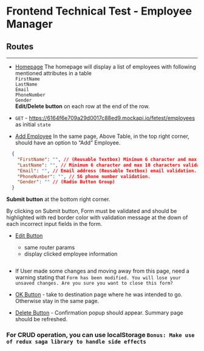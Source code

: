 # Frontend Technical Test - Employee Manager


## Routes

--- 

  * [Homepage](http://localhost:3000/employee/list)
    The homepage will display a list of employees with following mentioned attributes in a table
    <br />	`FirstName `
    <br />	`LastName`
    <br />	`Email` 
    <br />	`PhoneNumber`
    <br />	`Gender`
    <br />	<b>Edit/Delete button</b> on each row at the end of the row. 

  * `GET` - https://6164f6e709a29d0017c88ed9.mockapi.io/fetest/employees as initial `state`

  * [Add Employee](http://localhost/employee/add) 
In the same page, Above Table, in the top right corner, should have an option to “Add” Employee.

```json
  {
    "FirstName": "", // (Reusable Textbox) Minimum 6 character and max 10 characters validation. 
    "LastName": "", // Minimum 6 character and max 10 characters validation. 
    "Email": "", // Email address (Reusable Textbox) email validation.
    "PhoneNumber": "", // SG phone number validation.
    "Gender": "" // (Radio Button Group)
  }
```
<b>Submit button</b> at the bottom right corner.

By clicking on Submit button, Form must be validated and should be highlighted with red border color with validation message at the down of each incorrect input fields in the form.

* [Edit Button](http://localhost/employee/edit)
  - same router params
  - display clicked employee information

  ![]()

* If User made some changes and moving away from this page, need a warning stating that `Form has been modified. You will lose your unsaved changes. Are you sure you want to close this form?`

* [OK Button]() - take to destination page where he was intended to go. Otherwise stay in the same page.

* [Delete Button]() - Confirmation popup should appear. Summary page should be refreshed.

### For CRUD operation, you can use localStorage `Bonus: Make use of redux saga library to handle side effects`

<!-- What we are looking for  -->
<!-- 1.	Applicant’s ability to code, code readability, folder structure and reusability of the components. 
2.	CSS coding style. Try to reduce and use your own custom style even when using the css framework
3.	Ability to use different react libraries such as Redux, Router, Redux Form 
4.	Redux State management
5.	Applicants are encouraged to use best practices -->